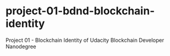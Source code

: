 # project-01-bdnd-blockchain-identity
Project 01 - Blockchain Identity of Udacity Blockchain Developer Nanodegree
